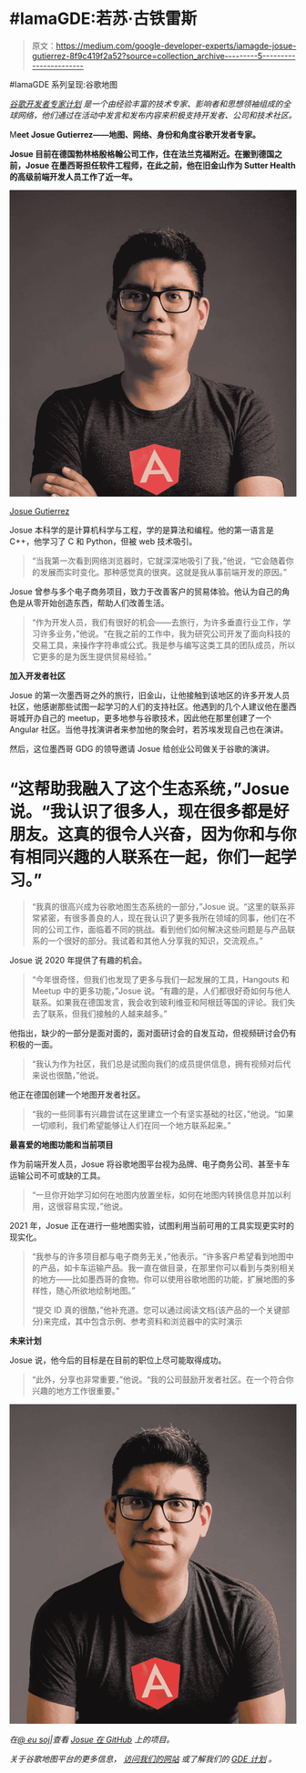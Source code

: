 # #IamaGDE:若苏·古铁雷斯

> 原文：<https://medium.com/google-developer-experts/iamagde-josue-gutierrez-8f9c419f2a52?source=collection_archive---------5----------------------->

#IamaGDE 系列呈现:谷歌地图

[*谷歌开发者专家计划*](https://developers.google.com/community/experts) *是一个由经验丰富的技术专家、影响者和思想领袖组成的全球网络，他们通过在活动中发言和发布内容来积极支持开发者、公司和技术社区。*

M**eet Josue Gutierrez——地图、网络、身份和角度谷歌开发者专家。**

**Josue 目前在德国勃林格殷格翰公司工作，住在法兰克福附近。在搬到德国之前，Josue 在墨西哥担任软件工程师，在此之前，他在旧金山作为 Sutter Health 的高级前端开发人员工作了近一年。**

![](img/0573f3b2e098d4277f6dda9b47a4e32a.png)

[Josue Gutierrez](http://www.iamkaan.com)

Josue 本科学的是计算机科学与工程，学的是算法和编程。他的第一语言是 C++，他学习了 C 和 Python，但被 web 技术吸引。

> “当我第一次看到网络浏览器时，它就深深地吸引了我，”他说，“它会随着你的发展而实时变化。那种感觉真的很爽。这就是我从事前端开发的原因。”

Josue 曾参与多个电子商务项目，致力于改善客户的贸易体验。他认为自己的角色是从零开始创造东西，帮助人们改善生活。

> “作为开发人员，我们有很好的机会——去旅行，为许多垂直行业工作，学习许多业务，”他说。“在我之前的工作中，我为研究公司开发了面向科技的交易工具，来操作字符串或公式。我是参与编写这类工具的团队成员，所以它更多的是为医生提供贸易经验。”

**加入开发者社区**

Josue 的第一次墨西哥之外的旅行，旧金山，让他接触到该地区的许多开发人员社区，他感谢那些试图一起学习的人们的支持社区。他遇到的几个人建议他在墨西哥城开办自己的 meetup，更多地参与谷歌技术，因此他在那里创建了一个 Angular 社区。当他寻找演讲者来参加他的聚会时，若苏埃发现自己也在演讲。

然后，这位墨西哥 GDG 的领导邀请 Josue 给创业公司做关于谷歌的演讲。

# “这帮助我融入了这个生态系统，”Josue 说。“我认识了很多人，现在很多都是好朋友。这真的很令人兴奋，因为你和与你有相同兴趣的人联系在一起，你们一起学习。”

> “我真的很高兴成为谷歌地图生态系统的一部分，”Josue 说。“这里的联系非常紧密，有很多善良的人，现在我认识了更多我所在领域的同事，他们在不同的公司工作，面临着不同的挑战。看到他们如何解决这些问题是与产品联系的一个很好的部分。我试着和其他人分享我的知识，交流观点。”

Josue 说 2020 年提供了有趣的机会。

> “今年很奇怪，但我们也发现了更多与我们一起发展的工具，Hangouts 和 Meetup 中的更多功能，”Josue 说。“有趣的是，人们都很好奇如何与他人联系。如果我在德国发言，我会收到玻利维亚和阿根廷等国的评论。我们失去了联系，但我们接触的人越来越多。”

他指出，缺少的一部分是面对面的，面对面研讨会的自发互动，但视频研讨会仍有积极的一面。

> “我认为作为社区，我们总是试图向我们的成员提供信息，拥有视频对后代来说也很酷，”他说。

他正在德国创建一个地图开发者社区。

> “我的一些同事有兴趣尝试在这里建立一个有坚实基础的社区，”他说。“如果一切顺利，我们希望能够让人们在同一个地方联系起来。”

**最喜爱的地图功能和当前项目**

作为前端开发人员，Josue 将谷歌地图平台视为品牌、电子商务公司、甚至卡车运输公司不可或缺的工具。

> “一旦你开始学习如何在地图内放置坐标，如何在地图内转换信息并加以利用，这很容易实现，”他说。

2021 年，Josue 正在进行一些地图实验，试图利用当前可用的工具实现更实时的现实化。

> “我参与的许多项目都与电子商务无关，”他表示。“许多客户希望看到地图中的产品，如卡车运输产品。我一直在做目录，在那里你可以看到与类别相关的地方——比如墨西哥的食物。你可以使用谷歌地图的功能，扩展地图的多样性，随心所欲地绘制地图。”
> 
> “提交 ID 真的很酷，”他补充道。您可以通过阅读文档(该产品的一个关键部分)来完成，其中包含示例、参考资料和浏览器中的实时演示

**未来计划**

Josue 说，他今后的目标是在目前的职位上尽可能取得成功。

> “此外，分享也非常重要，”他说。“我的公司鼓励开发者社区。在一个符合你兴趣的地方工作很重要。”

![](img/a0a18370021d6fc0a219d5c456a385da.png)

*在*[*@ eu soj*](https://twitter.com/@eusoj)*|查看* [*Josue 在 GitHub*](http://github.com/josueggh) *上的项目。*

*关于谷歌地图平台的更多信息，* [*访问我们的网站*](https://cloud.google.com/maps-platform/) *或了解我们的* [*GDE 计划*](https://developers.google.com/community/experts) *。*